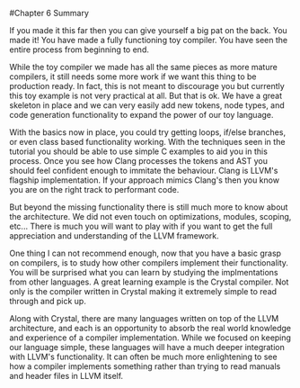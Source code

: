#Chapter 6 Summary

If you made it this far then you can give yourself a big pat on the back. You made it! You have made a fully functioning toy compiler. You have seen the entire process from beginning to end.

While the toy compiler we made has all the same pieces as more mature compilers, it still needs some more work if we want this thing to be production ready. In fact, this is not meant to discourage you but currently this toy example is not very practical at all. But that is ok. We have a great skeleton in place and we can very easily add new tokens, node types, and code generation functionality to expand the power of our toy language.

With the basics now in place, you could try getting loops, if/else branches, or even class based functionality working. With the techniques seen in the tutorial you should be able to use simple C examples to aid you in this process. Once you see how Clang processes the tokens and AST you should feel confident enough to immitate the behaviour. Clang is LLVM's flagship implementation. If your approach mimics Clang's then you know you are on the right track to performant code.

But beyond the missing functionality there is still much more to know about the architecture. We did not even touch on optimizations, modules, scoping, etc... There is much you will want to play with if you want to get the full appreciation and understanding of the LLVM framework.

One thing I can not recommend enough, now that you have a basic grasp on compilers, is to study how other compilers implement their functionality. You will be surprised what you can learn by studying the implmentations from other languages. A great learning example is the Crystal compiler. Not only is the compiler written in Crystal making it extremely simple to read through and pick up.

Along with Crystal, there are many languages written on top of the LLVM architecture, and each is an opportunity to absorb the real world knowledge and experience of a compiler implementation. While we focused on keeping our language simple, these languages will have a much deeper integration with LLVM's functionality. It can often be much more enlightening to see how a compiler implements something rather than trying to read manuals and header files in LLVM itself.